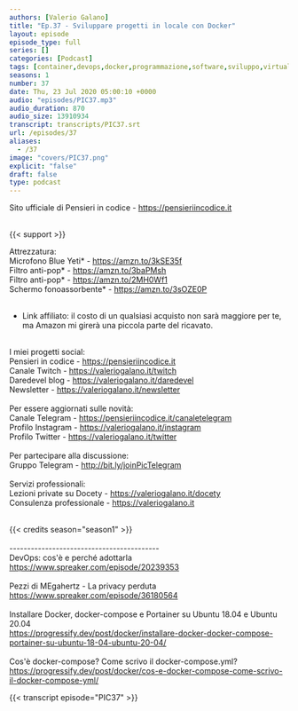 ```yaml
---
authors: [Valerio Galano]
title: "Ep.37 - Sviluppare progetti in locale con Docker"
layout: episode
episode_type: full
series: []
categories: [Podcast]
tags: [container,devops,docker,programmazione,software,sviluppo,virtualizzazione]
seasons: 1
number: 37
date: Thu, 23 Jul 2020 05:00:10 +0000
audio: "episodes/PIC37.mp3"
audio_duration: 870
audio_size: 13910934
transcript: transcripts/PIC37.srt
url: /episodes/37
aliases: 
  - /37
image: "covers/PIC37.png"
explicit: "false"
draft: false
type: podcast
---
```

Sito ufficiale di Pensieri in codice - <a href="https://pensieriincodice.it" rel="noopener">https://pensieriincodice.it</a> <br />
<br />


{{< support >}}

Attrezzatura:<br />
Microfono Blue Yeti* - <a href="https://amzn.to/3kSE35f" rel="noopener">https://amzn.to/3kSE35f</a>  <br />
Filtro anti-pop* - <a href="https://amzn.to/3baPMsh" rel="noopener">https://amzn.to/3baPMsh</a>  <br />
Filtro anti-pop* - <a href="https://amzn.to/2MH0Wf1" rel="noopener">https://amzn.to/2MH0Wf1</a>  <br />
Schermo fonoassorbente* - <a href="https://amzn.to/3sOZE0P" rel="noopener">https://amzn.to/3sOZE0P</a>  <br />
<br />
* Link affiliato: il costo di un qualsiasi acquisto non sarà maggiore per te, ma Amazon mi girerà una piccola parte del ricavato. <br />
<br />
I miei progetti social:<br />
Pensieri in codice - <a href="https://pensieriincodice.it" rel="noopener">https://pensieriincodice.it</a> <br />
Canale Twitch - <a href="https://valeriogalano.it/twitch" rel="noopener">https://valeriogalano.it/twitch</a> <br />
Daredevel blog - <a href="https://valeriogalano.it/daredevel" rel="noopener">https://valeriogalano.it/daredevel</a> <br />
Newsletter - <a href="https://valeriogalano.it/newsletter" rel="noopener">https://valeriogalano.it/newsletter</a> <br />
<br />
Per essere aggiornati sulle novità:<br />
Canale Telegram - <a href="https://pensieriincodice.it/canaletelegram" rel="noopener">https://pensieriincodice.it/canaletelegram</a> <br />
Profilo Instagram - <a href="https://valeriogalano.it/instagram" rel="noopener">https://valeriogalano.it/instagram</a> <br />
Profilo Twitter - <a href="https://valeriogalano.it/twitter" rel="noopener">https://valeriogalano.it/twitter</a> <br />
<br />
Per partecipare alla discussione:<br />
Gruppo Telegram - <a href="http://bit.ly/joinPicTelegram" rel="noopener">http://bit.ly/joinPicTelegram</a> <br />
<br />
Servizi professionali:<br />
Lezioni private su Docety - <a href="https://valeriogalano.it/docety" rel="noopener">https://valeriogalano.it/docety</a> <br />
Consulenza professionale - <a href="https://valeriogalano.it" rel="noopener">https://valeriogalano.it</a> <br />
<br />


{{< credits season="season1" >}}<br />
<br />
------------------------------------------ <br />
DevOps: cos'è e perché adottarla <br />
<a href="https://www.spreaker.com/episode/20239353" rel="noopener">https://www.spreaker.com/episode/20239353</a> <br />
<br />
Pezzi di MEgahertz - La privacy perduta <br />
<a href="https://www.spreaker.com/episode/36180564" rel="noopener">https://www.spreaker.com/episode/36180564</a> <br />
<br />
Installare Docker, docker-compose e Portainer su Ubuntu 18.04 e Ubuntu 20.04 <br />
<a href="https://progressify.dev/post/docker/installare-docker-docker-compose-portainer-su-ubuntu-18-04-ubuntu-20-04/" rel="noopener">https://progressify.dev/post/docker/installare-docker-docker-compose-portainer-su-ubuntu-18-04-ubuntu-20-04/</a> <br />
<br />
Cos'è docker-compose? Come scrivo il docker-compose.yml? <br />
<a href="https://progressify.dev/post/docker/cos-e-docker-compose-come-scrivo-il-docker-compose-yml/" rel="noopener">https://progressify.dev/post/docker/cos-e-docker-compose-come-scrivo-il-docker-compose-yml/</a>

<!-- more -->

{{< transcript episode="PIC37" >}}